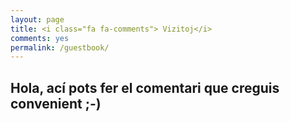 ```yaml
---
layout: page
title: <i class="fa fa-comments"> Vizitoj</i>
comments: yes
permalink: /guestbook/
---
```

## Hola, ací pots fer el comentari que creguis convenient ;-)


